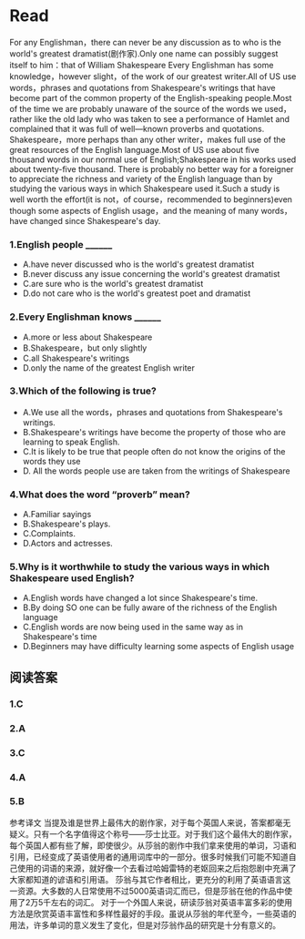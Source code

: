 # Read
For any Englishman，there can never be any discussion as to who is the world's greatest dramatist(剧作家).Only one name can possibly suggest itself to him：that of William Shakespeare Every Englishman has some knowledge，however slight，of the work of our greatest writer.All of US use words，phrases and quotations from Shakespeare's writings that have become part of the common property of the English-speaking people.Most of the time we are probably unaware of the source of the words we used，rather like the old lady who was taken to see a performance of Hamlet and complained that it was full of well—known proverbs and quotations.
Shakespeare，more perhaps than any other writer，makes full use of the great resources of the English language.Most of US use about five thousand words in our normal use of English;Shakespeare in his works used about twenty-five thousand.
There is probably no better way for a foreigner to appreciate the richness and variety of the English language than by studying the various ways in which Shakespeare used it.Such a study is well worth the effort(it is not，of course，recommended to beginners)even though some aspects of English usage，and the meaning of many words，have changed since Shakespeare's day.
### 1.English people ______
* A.have never discussed who is the world's greatest dramatist
* B.never discuss any issue concerning the world's greatest dramatist
* C.are sure who is the world's greatest dramatist
* D.do not care who is the world's greatest poet and dramatist
### 2.Every Englishman knows ______
* A.more or less about Shakespeare
* B.Shakespeare，but only slightly
* C.all Shakespeare's writings
* D.only the name of the greatest English writer
### 3.Which of the following is true?
* A.We use all the words，phrases and quotations from Shakespeare's writings.
* B.Shakespeare's writings have become the property of those who are learning to speak English.
* C.It is likely to be true that people often do not know the origins of the words they use
* D. All the words people use are taken from the writings of Shakespeare
### 4.What does the word “proverb” mean?
* A.Familiar sayings
* B.Shakespeare's plays.
* C.Complaints.
* D.Actors and actresses.
### 5.Why is it worthwhile to study the various ways in which Shakespeare used English?
* A.English words have changed a lot since Shakespeare's time.
* B.By doing SO one can be fully aware of the richness of the English language
* C.English words are now being used in the same way as in Shakespeare's time
* D.Beginners may have difficulty learning some aspects of English usage
## 阅读答案
### 1.C
### 2.A
### 3.C
### 4.A
### 5.B
参考译文
当提及谁是世界上最伟大的剧作家，对于每个英国人来说，答案都毫无疑义。只有一个名字值得这个称号——莎士比亚。对于我们这个最伟大的剧作家，每个英国人都有些了解，即使很少。从莎翁的剧作中我们拿来使用的单词，习语和引用，已经变成了英语使用者的通用词库中的一部分。很多时候我们可能不知道自己使用的词语的来源，就好像一个去看过哈姆雷特的老妪回来之后抱怨剧中充满了大家都知道的谚语和引用语。
莎翁与其它作者相比，更充分的利用了英语语言这一资源。大多数的人日常使用不过5000英语词汇而已，但是莎翁在他的作品中使用了2万5千左右的词汇。 
对于一个外国人来说，研读莎翁对英语丰富多彩的使用方法是欣赏英语丰富性和多样性最好的手段。虽说从莎翁的年代至今，一些英语的用法，许多单词的意义发生了变化，但是对莎翁作品的研究是十分有意义的。
